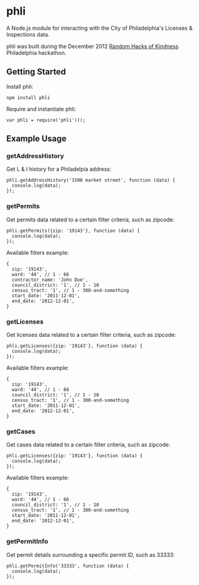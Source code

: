 # phli

A Node.js module for interacting with the City of Philadelphia's Licenses & Inspections data.

phli was built during the December 2012 [Random Hacks of Kindness](http://www.rhok.org) Philadelphia hackathon.

## Getting Started

Install phli:

    npm install phli

Require and instantiate phli:
  
    var phli = require('phli')();

## Example Usage

### getAddressHistory

Get L & I history for a Philadelpia address:

    phli.getAddressHistory('1500 market street', function (data) {
      console.log(data);
    });

### getPermits

Get permits data related to a certain filter criteria, such as zipcode:

    phli.getPermits({zip: '19143'}, function (data) {
      console.log(data);
    });

Available filters example:

    {
      zip: '19143',
      ward: '44', // 1 - 66
      contractor_name: 'John Doe',
      council_district: '1', // 1 - 10
      census_tract: '1', // 1 - 300-and-something 
      start_date: '2011-12-01',
      end_date: '2012-12-01',
    }

### getLicenses

Get licenses data related to a certain filter criteria, such as zipcode:

    phli.getLicenses({zip: '19143'}, function (data) {
      console.log(data);
    });

Available filters example:

    {
      zip: '19143',
      ward: '44', // 1 - 66
      council_district: '1', // 1 - 10
      census_tract: '1', // 1 - 300-and-something 
      start_date: '2011-12-01',
      end_date: '2012-12-01',
    }

### getCases

Get cases data related to a certain filter criteria, such as zipcode:

    phli.getLicenses({zip: '19143'}, function (data) {
      console.log(data);
    });

Available filters example:

    {
      zip: '19143',
      ward: '44', // 1 - 66
      council_district: '1', // 1 - 10
      census_tract: '1', // 1 - 300-and-something 
      start_date: '2011-12-01',
      end_date: '2012-12-01',
    }

### getPermitInfo

Get permit details surrounding a specific permit ID, such as 33333:

    phli.getPermitInfo('33333', function (data) {
      console.log(data);
    });
